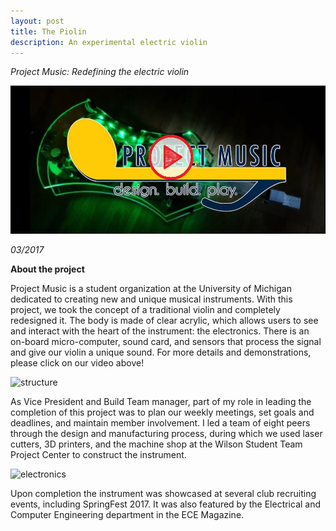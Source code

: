 ```yaml
---
layout: post
title: The Piolin
description: An experimental electric violin
---
```


*Project Music: Redefining the electric violin*

[![video](/assets/images/Capture_Piolin.JPG)](https://www.youtube.com/watch?v=uioYe5Zdcw4&ab_channel=ProjectMusic)

*03/2017*

**About the project**

Project Music is a student organization at the University of Michigan dedicated to creating new and unique musical instruments. With this project, we took the concept of a traditional violin and completely redesigned it. The body is made of clear acrylic, which allows users to see and interact with the heart of the instrument: the electronics. There is an on-board micro-computer, sound card, and sensors that process the signal and give our violin a unique sound. For more details and demonstrations, please click on our video above!

![structure](/assets/images/piolin1.jpg)

As Vice President and Build Team manager, part of my role in leading the completion of this project was to plan our weekly meetings, set goals and deadlines, and maintain member involvement. I led a team of eight peers through the design and manufacturing process, during which we used laser cutters, 3D printers, and the machine shop at the Wilson Student Team Project Center to construct the instrument.

![electronics](/assets/images/piolin2.jpg)

Upon completion the instrument was showcased at several club recruiting events, including SpringFest 2017. It was also featured by the Electrical and Computer Engineering department in the ECE Magazine.
